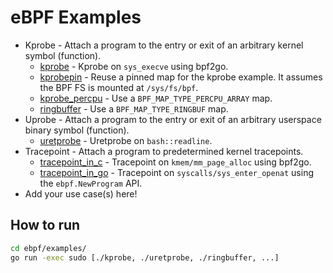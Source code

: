 # eBPF Examples

* Kprobe - Attach a program to the entry or exit of an arbitrary kernel symbol (function).
  * [kprobe](kprobe/) - Kprobe on `sys_execve` using bpf2go.
  * [kprobepin](kprobepin/) - Reuse a pinned map for the kprobe example. It assumes the BPF FS is mounted at `/sys/fs/bpf`.
  * [kprobe_percpu](kprobepin/) - Use a `BPF_MAP_TYPE_PERCPU_ARRAY` map.
  * [ringbuffer](ringbuffer/) - Use a `BPF_MAP_TYPE_RINGBUF` map.
* Uprobe - Attach a program to the entry or exit of an arbitrary userspace binary symbol (function).
  * [uretprobe](uretprobe/) - Uretprobe on `bash::readline`.
* Tracepoint - Attach a program to predetermined kernel tracepoints.
  * [tracepoint_in_c](tracepoint_in_c/) - Tracepoint on `kmem/mm_page_alloc` using bpf2go.
  * [tracepoint_in_go](tracepoint_in_go/) - Tracepoint on `syscalls/sys_enter_openat` using the `ebpf.NewProgram` API.
* Add your use case(s) here!

## How to run

```bash
cd ebpf/examples/
go run -exec sudo [./kprobe, ./uretprobe, ./ringbuffer, ...]
```
